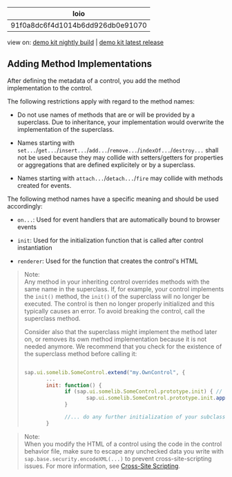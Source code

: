 <!-- loio91f0a8dc6f4d1014b6dd926db0e91070 -->

| loio |
| -----|
| 91f0a8dc6f4d1014b6dd926db0e91070 |

<div id="loio">

view on: [demo kit nightly build](https://openui5nightly.hana.ondemand.com/#/topic/91f0a8dc6f4d1014b6dd926db0e91070) | [demo kit latest release](https://openui5.hana.ondemand.com/#/topic/91f0a8dc6f4d1014b6dd926db0e91070)</div>

## Adding Method Implementations

After defining the metadata of a control, you add the method implementation to the control.

The following restrictions apply with regard to the method names:

-   Do not use names of methods that are or will be provided by a superclass. Due to inheritance, your implementation would overwrite the implementation of the superclass.

-   Names starting with `set...`/`get...`/`insert...`/`add...`/`remove...`/`indexOf...`/`destroy...` shall not be used because they may collide with setters/getters for properties or aggregations that are defined explicitely or by a superclass.

-   Names starting with `attach...`/`detach...`/`fire` may collide with methods created for events.


The following method names have a specific meaning and should be used accordingly:

-   `on...`: Used for event handlers that are automatically bound to browser events

-   `init`: Used for the initialization function that is called after control instantiation

-   `renderer`: Used for the function that creates the control's HTML


> Note:  
> Any method in your inheriting control overrides methods with the same name in the superclass. If, for example, your control implements the `init()` method, the `init()` of the superclass will no longer be executed. The control is then no longer properly initialized and this typically causes an error. To avoid breaking the control, call the superclass method.
> 
> Consider also that the superclass might implement the method later on, or removes its own method implementation because it is not needed anymore. We recommend that you check for the existence of the superclass method before calling it:
> 
> ``` js
> 
> sap.ui.somelib.SomeControl.extend("my.OwnControl", {
>        ...
>        init: function() {
>              if (sap.ui.somelib.SomeControl.prototype.init) { // check whether superclass implements the method
>                     sap.ui.somelib.SomeControl.prototype.init.apply(this, arguments); // call the method with the original arguments
>              }
> 
>              //... do any further initialization of your subclass... 
>        } 
> ```

> Note:  
> When you modify the HTML of a control using the code in the control behavior file, make sure to escape any unchecked data you write with `sap.base.security.encodeXML(...)` to prevent cross-site-scripting issues. For more information, see [Cross-Site Scripting](Cross-Site_Scripting_91f0bd3.md).

